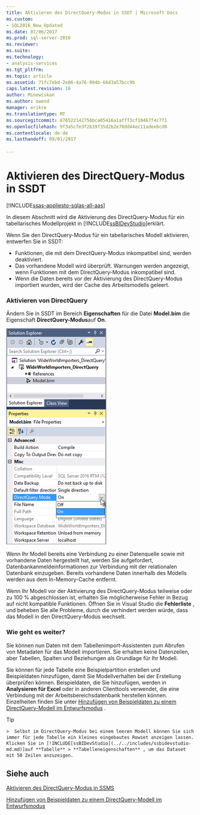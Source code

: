 ```yaml
---
title: Aktivieren des DirectQuery-Modus in SSDT | Microsoft Docs
ms.custom:
- SQL2016_New_Updated
ms.date: 07/06/2017
ms.prod: sql-server-2016
ms.reviewer: 
ms.suite: 
ms.technology:
- analysis-services
ms.tgt_pltfrm: 
ms.topic: article
ms.assetid: 71fc7ebd-2e86-4a76-994b-66d3a57bcc9b
caps.latest.revision: 16
author: Minewiskan
ms.author: owend
manager: erikre
ms.translationtype: MT
ms.sourcegitcommit: 876522142756bca05416a1afff3cf10467f4c7f1
ms.openlocfilehash: 9f3a5cfe3f2b39f35d2b2e70dd44ec11adeebcd0
ms.contentlocale: de-de
ms.lasthandoff: 09/01/2017

---
```

# <a name="enable-directquery-mode-in-ssdt"></a>Aktivieren des DirectQuery-Modus in SSDT

[!INCLUDE[ssas-appliesto-sqlas-all-aas](../../includes/ssas-appliesto-sqlas-all-aas.md)]

In diesem Abschnitt wird die Aktivierung des DirectQuery-Modus für ein tabellarisches Modellprojekt in [!INCLUDE[ssBIDevStudio](../../includes/ssbidevstudio-md.md)]erklärt.  
  
Wenn Sie den DirectQuery-Modus für ein tabellarisches Modell aktivieren, entwerfen Sie in SSDT:
-   Funktionen, die mit dem DirectQuery-Modus inkompatibel sind, werden deaktiviert.  
-   Das vorhandene Modell wird überprüft. Warnungen werden angezeigt, wenn Funktionen mit dem DirectQuery-Modus inkompatibel sind.  
-   Wenn die Daten bereits vor der Aktivierung des DirectQuery-Modus importiert wurden, wird der Cache des Arbeitsmodells geleert.  
  
### <a name="enable-directquery"></a>Aktivieren von DirectQuery  
  
Ändern Sie in SSDT im Bereich **Eigenschaften** für die Datei **Model.bim** die Eigenschaft **DirectQuery-Modus**auf **On**.  

![Aktivieren des DirectQuery-Modus in SSDT](../../analysis-services/tabular-models/media/enable-directquery-mode-in-ssdt.png)
  
Wenn Ihr Modell bereits eine Verbindung zu einer Datenquelle sowie mit vorhandene Daten hergestellt hat, werden Sie aufgefordert, Datenbankanmeldeinformationen zur Verbindung mit der relationalen Datenbank einzugeben. Bereits vorhandene Daten innerhalb des Modells werden aus dem In-Memory-Cache entfernt.  
  
Wenn Ihr Modell vor der Aktivierung des DirectQuery-Modus teilweise oder zu 100 % abgeschlossen ist, erhalten Sie möglicherweise Fehler in Bezug auf nicht kompatible Funktionen. Öffnen Sie in Visual Studio die **Fehlerliste** , und beheben Sie alle Probleme, durch die verhindert werden würde, dass das Modell in den DirectQuery-Modus wechselt.  


### <a name="whats-next"></a>Wie geht es weiter? 
Sie können nun Daten mit dem Tabellenimport-Assistenten zum Abrufen von Metadaten für das Modell importieren. Sie erhalten keine Datenzeilen, aber Tabellen, Spalten und Beziehungen als Grundlage für Ihr Modell. 

Sie können für jede Tabelle eine Beispielpartition erstellen und Beispieldaten hinzufügen, damit Sie Modellverhalten bei der Erstellung überprüfen können. Beispieldaten, die Sie hinzufügen, werden in **Analysieren für Excel** oder in anderen Clienttools verwendet, die eine Verbindung mit der Arbeitsbereichsdatenbank herstellen können. Einzelheiten finden Sie unter [Hinzufügen von Beispieldaten zu einem DirectQuery-Modell im Entwurfsmodus](../../analysis-services/tabular-models/add-sample-data-to-a-directquery-model-in-design-mode.md) .  
  
> [!TIP]  
    >  Selbst im DirectQuery-Modus bei einem leeren Modell können Sie sich immer für jede Tabelle ein kleines eingebautes Rowset anzeigen lassen. Klicken Sie in [!INCLUDE[ssBIDevStudio](../../includes/ssbidevstudio-md.md)]auf **Tabelle** > **Tabelleneigenschaften** , um das Dataset mit 50 Zeilen anzuzeigen.  
  
  
## <a name="see-also"></a>Siehe auch  
[Aktivieren des DirectQuery-Modus in SSMS](../../analysis-services/tabular-models/enable-directquery-mode-in-ssms.md)

[Hinzufügen von Beispieldaten zu einem DirectQuery-Modell im Entwurfsmodus](../../analysis-services/tabular-models/add-sample-data-to-a-directquery-model-in-design-mode.md)
  
